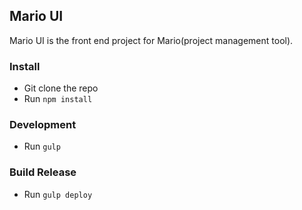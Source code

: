 ## Mario UI

Mario UI is the front end project for Mario(project management tool).

### Install

* Git clone the repo
* Run `npm install`

### Development

* Run `gulp`

### Build Release

* Run `gulp deploy`
